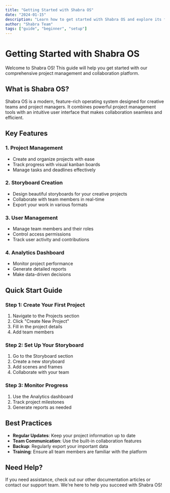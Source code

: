 ```yaml
---
title: "Getting Started with Shabra OS"
date: "2024-01-15"
description: "Learn how to get started with Shabra OS and explore its features"
author: "Shabra Team"
tags: ["guide", "beginner", "setup"]
---
```


# Getting Started with Shabra OS

Welcome to Shabra OS! This guide will help you get started with our comprehensive project management and collaboration platform.

## What is Shabra OS?

Shabra OS is a modern, feature-rich operating system designed for creative teams and project managers. It combines powerful project management tools with an intuitive user interface that makes collaboration seamless and efficient.

## Key Features

### 1. Project Management
- Create and organize projects with ease
- Track progress with visual kanban boards
- Manage tasks and deadlines effectively

### 2. Storyboard Creation
- Design beautiful storyboards for your creative projects
- Collaborate with team members in real-time
- Export your work in various formats

### 3. User Management
- Manage team members and their roles
- Control access permissions
- Track user activity and contributions

### 4. Analytics Dashboard
- Monitor project performance
- Generate detailed reports
- Make data-driven decisions

## Quick Start Guide

### Step 1: Create Your First Project
1. Navigate to the Projects section
2. Click "Create New Project"
3. Fill in the project details
4. Add team members

### Step 2: Set Up Your Storyboard
1. Go to the Storyboard section
2. Create a new storyboard
3. Add scenes and frames
4. Collaborate with your team

### Step 3: Monitor Progress
1. Use the Analytics dashboard
2. Track project milestones
3. Generate reports as needed

## Best Practices

- **Regular Updates**: Keep your project information up to date
- **Team Communication**: Use the built-in collaboration features
- **Backup**: Regularly export your important data
- **Training**: Ensure all team members are familiar with the platform

## Need Help?

If you need assistance, check out our other documentation articles or contact our support team. We're here to help you succeed with Shabra OS!
